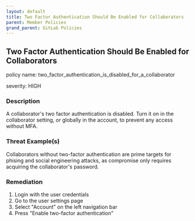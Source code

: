 ```yaml
---
layout: default
title: Two Factor Authentication Should Be Enabled for Collaborators
parent: Member Policies
grand_parent: GitLab Policies
---
```



## Two Factor Authentication Should Be Enabled for Collaborators
policy name: two_factor_authentication_is_disabled_for_a_collaborator

severity: HIGH

### Description
A collaborator's two factor authentication is disabled. Turn it on in the collaborator setting, or globally in the account, to prevent any access without MFA.

### Threat Example(s)
Collaborators without two-factor authentication are prime targets for phising and social engineering attacks, as compromise only requires acquiring the collaborator's password.



### Remediation
1. Login with the user credentials
2. Go to the user settings page
3. Select "Account" on the left navigation bar
4. Press "Enable two-factor authentication"



